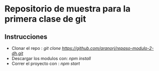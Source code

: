# Repositorio de muestra para la primera clase de git 
## Instrucciones 
- Clonar el repo : *git clone https://github.com/aranorj/repaso-modulo-2-dh.git*
- Descargar los modulos con: *npm install* 
- Correr el proyecto con : *npm start*
